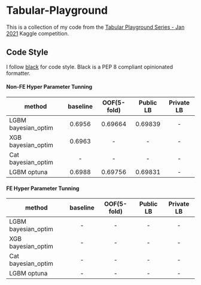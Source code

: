 # Tabular-Playground

This is a collection of my code from the [Tabular Playground Series - Jan 2021](https://www.kaggle.com/c/tabular-playground-series-jan-2021) Kaggle competition.

## Code Style
I follow [black](https://pypi.org/project/black/) for code style. Black is a PEP 8 compliant opinionated formatter.

#### Non-FE Hyper Parameter Tunning
|method|baseline|OOF(5-fold)|Public LB|Private LB|
|------|:------:|:---------:|:-------:|:--------:|
|LGBM bayesian_optim|0.6956|0.69664|0.69839|-|
|XGB bayesian_optim|0.6963|-|-|-|
|Cat bayesian_optim|-|-|-|-|
|LGBM optuna|0.6988|0.69756|0.69831|-|

#### FE Hyper Parameter Tunning
|method|baseline|OOF(5-fold)| Public LB|Private LB|
|------|:------:|:---------:|:--------:|:--------:|
|LGBM bayesian_optim|-|-|-|-|
|XGB bayesian_optim|-|-|-|-|
|Cat bayesian_optim|-|-|-|-|
|LGBM optuna|-|-|-|-|

